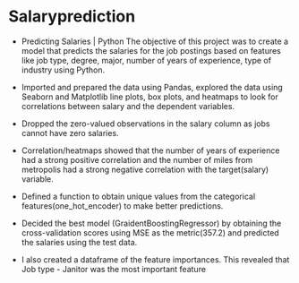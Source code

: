 # Salaryprediction
- Predicting Salaries | Python
The objective of this project was to create a model that predicts the salaries for the job postings based on features like job type, degree, major, number of years of experience, type of industry using Python.

- Imported and prepared the data using Pandas, explored the data using Seaborn and Matplotlib line plots, box plots, and heatmaps to look for correlations between salary and the dependent variables.
- Dropped the zero-valued observations in the salary column as jobs cannot have zero salaries.
- Correlation/heatmaps showed that the number of years of experience had a strong positive correlation and the number of miles from metropolis had a strong negative correlation with the target(salary) variable.
- Defined a function to obtain unique values from the categorical features(one_hot_encoder) to make better predictions.
- Decided the best model (GraidentBoostingRegressor) by obtaining the cross-validation scores using MSE as the metric(357.2) and predicted the salaries using the test data.
- I also created a dataframe of the feature importances. This revealed that Job type - Janitor was the most important feature
